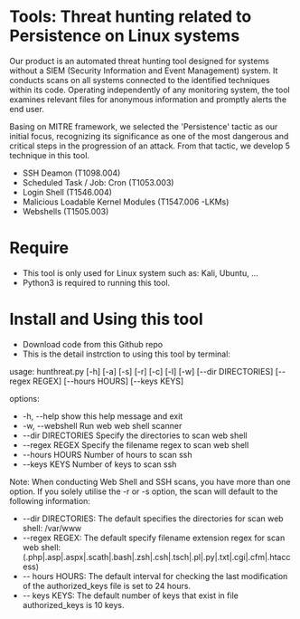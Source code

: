 # Tools: Threat hunting related to Persistence on Linux systems
Our product is an automated threat hunting tool designed for systems without a SIEM (Security Information and Event Management) system. 
It conducts scans on all systems connected to the identified techniques within its code. Operating independently of any monitoring system, 
the tool examines relevant files for anonymous information and promptly alerts the end user.

Basing on MITRE framework, we selected the 'Persistence' tactic as our initial focus, recognizing its significance as one of the most 
dangerous and critical steps in the progression of an attack. From that tactic, we develop 5 technique in this tool.
- SSH Deamon (T1098.004)
- Scheduled Task / Job: Cron (T1053.003)
- Login Shell (T1546.004)
- Malicious Loadable Kernel Modules (T1547.006 -LKMs)
- Webshells (T1505.003)

# Require
- This tool is only used for Linux system such as: Kali, Ubuntu, ...
- Python3 is required to running this tool.

# Install and Using this tool
- Download code from this Github repo
- This is the detail instrction to using this tool by terminal: 

usage: hunthreat.py [-h] [-a] [-s] [-r] [-c] [-l] [-w] [--dir DIRECTORIES]
                    [--regex REGEX] [--hours HOURS] [--keys KEYS]

options:
  * -h, --help         show this help message and exit
  * -w, --webshell     Run web web shell scanner
  * --dir DIRECTORIES  Specify the directories to scan web shell
  * --regex REGEX      Specify the filename regex to scan web shell
  * --hours HOURS      Number of hours to scan ssh
  * --keys KEYS        Number of keys to scan ssh


Note: 
  When conducting Web Shell and SSH scans, you have more than one option. If you solely utilise the -r or -s option, the scan will default to the following information:

  * --dir DIRECTORIES: The default specifies the directories for scan web shell: /var/www
  * --regex REGEX: The default specify filename extension regex for scan web shell: (\.php|\.asp|\.aspx|\.scath|\.bash|\.zsh|\.csh|\.tsch|\.pl|\.py|\.txt|\.cgi|\.cfm|\.htaccess)
  * -- hours HOURS: The default interval for checking the last modification of the authorized_keys file is set to 24 hours.
  * -- keys KEYS: The default number of keys that exist in file authorized_keys is 10 keys.
   
